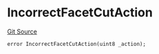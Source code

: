 # IncorrectFacetCutAction
[Git Source](https://github.com/thrackle-io/tron/blob/87ff5b38c590a4edb91556fd9ab3428df36445b8/src/client/token/handler/diamond/HandlerDiamondLib.sol)


```solidity
error IncorrectFacetCutAction(uint8 _action);
```


